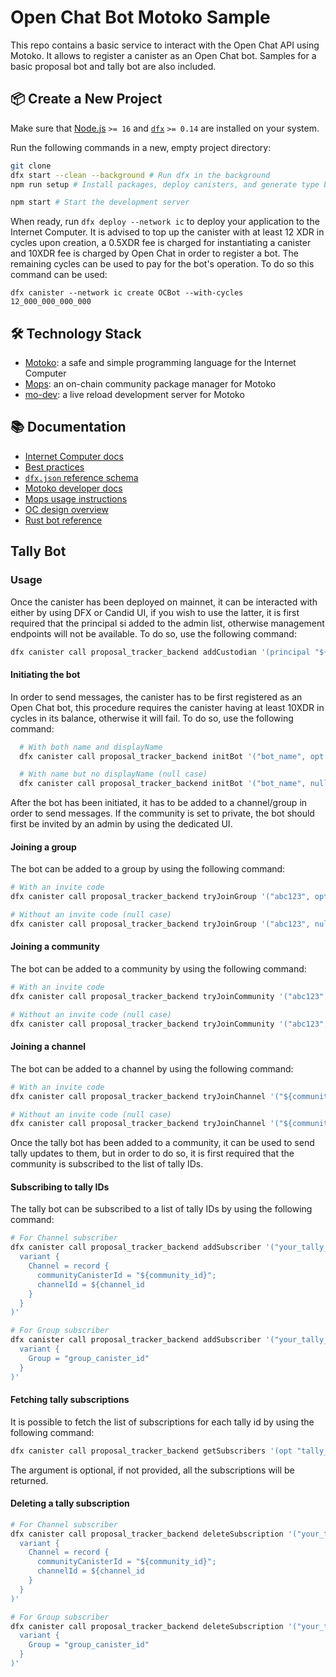 # Open Chat Bot Motoko Sample
This repo contains a basic service to interact with the Open Chat API using Motoko. It allows to register a canister as an Open Chat bot. Samples for a basic proposal bot and tally bot are also included.

## 📦 Create a New Project

Make sure that [Node.js](https://nodejs.org/en/) `>= 16` and [`dfx`](https://internetcomputer.org/docs/current/developer-docs/build/install-upgrade-remove) `>= 0.14` are installed on your system.

Run the following commands in a new, empty project directory:

```sh
git clone
dfx start --clean --background # Run dfx in the background
npm run setup # Install packages, deploy canisters, and generate type bindings

npm start # Start the development server
```

When ready, run `dfx deploy --network ic` to deploy your application to the Internet Computer.
It is advised to top up the canister with at least 12 XDR in cycles upon creation, a 0.5XDR fee is charged for instantiating a canister and 10XDR fee is charged by Open Chat in order to register a bot. The remaining cycles can be used to pay for the bot's operation. To do so this command can be used:

```
dfx canister --network ic create OCBot --with-cycles 12_000_000_000_000
```

## 🛠️ Technology Stack
- [Motoko](https://github.com/dfinity/motoko#readme): a safe and simple programming language for the Internet Computer
- [Mops](https://mops.one): an on-chain community package manager for Motoko
- [mo-dev](https://github.com/dfinity/motoko-dev-server#readme): a live reload development server for Motoko

## 📚 Documentation

- [Internet Computer docs](https://internetcomputer.org/docs/current/developer-docs/ic-overview)
- [Best practices](https://internetcomputer.org/docs/current/developer-docs/smart-contracts/best-practices/general)
- [`dfx.json` reference schema](https://internetcomputer.org/docs/current/references/dfx-json-reference/)
- [Motoko developer docs](https://internetcomputer.org/docs/current/developer-docs/build/cdks/motoko-dfinity/motoko/)
- [Mops usage instructions](https://j4mwm-bqaaa-aaaam-qajbq-cai.ic0.app/#/docs/install)
- [OC design overview](https://github.com/open-chat-labs/open-chat/blob/master/architecture/doc.md)
- [Rust bot reference](https://github.com/open-chat-labs/open-chat/tree/master/backend/bots)


## Tally Bot

### Usage

Once the canister has been deployed on mainnet, it can be interacted with either by using DFX or Candid UI, if you wish to use the latter, it is first required that the principal si added to the admin list, otherwise management endpoints will not be available.
To do so, use the following command:

  ```bash
  dfx canister call proposal_tracker_backend addCustodian '(principal "${your-principal}")' --ic
  ```

#### Initiating the bot
In order to send messages, the canister has to be first registered as an Open Chat bot, this procedure requires the canister having at least 10XDR in cycles in its balance, otherwise it will fail. To do so, use the following command:
  ```bash
    # With both name and displayName
    dfx canister call proposal_tracker_backend initBot '("bot_name", opt "Display Name")'

    # With name but no displayName (null case)
    dfx canister call proposal_tracker_backend initBot '("bot_name", null)'
```

After the bot has been initiated, it has to be added to a channel/group in order to send messages. If the community is set to private, the bot should first be invited by an admin by using the dedicated UI.

#### Joining a group
The bot can be added to a group by using the following command:
```bash
# With an invite code
dfx canister call proposal_tracker_backend tryJoinGroup '("abc123", opt 123456789)'

# Without an invite code (null case)
dfx canister call proposal_tracker_backend tryJoinGroup '("abc123", null)'
```

#### Joining a community
The bot can be added to a community by using the following command:
```bash
# With an invite code
dfx canister call proposal_tracker_backend tryJoinCommunity '("abc123", opt 123456789)'

# Without an invite code (null case)
dfx canister call proposal_tracker_backend tryJoinCommunity '("abc123", null)'
```

#### Joining a channel
The bot can be added to a channel by using the following command:
```bash
# With an invite code
dfx canister call proposal_tracker_backend tryJoinChannel '("${community_id}", ${channel_id}, opt 123456789)'

# Without an invite code (null case)
dfx canister call proposal_tracker_backend tryJoinChannel '("${community_id}", ${channel_id}, null)'
```
Once the tally bot has been added to a community, it can be used to send tally updates to them, but in order to do so, it is first required that the community is subscribed to the list of tally IDs.

#### Subscribing to tally IDs
The tally bot can be subscribed to a list of tally IDs by using the following command:
```bash
# For Channel subscriber
dfx canister call proposal_tracker_backend addSubscriber '("your_tally_id", 
  variant { 
    Channel = record { 
      communityCanisterId = "${community_id}"; 
      channelId = ${channel_id 
    } 
  }
)'

# For Group subscriber
dfx canister call proposal_tracker_backend addSubscriber '("your_tally_id", 
  variant { 
    Group = "group_canister_id" 
  }
)'
```

#### Fetching tally subscriptions
It is possible to fetch the list of subscriptions for each tally id by using the following command:
```bash
dfx canister call proposal_tracker_backend getSubscribers '(opt "tally_123")'
```
The argument is optional, if not provided, all the subscriptions will be returned.

#### Deleting a tally subscription
```bash
# For Channel subscriber
dfx canister call proposal_tracker_backend deleteSubscription '("your_tally_id", 
  variant { 
    Channel = record { 
      communityCanisterId = "${community_id}"; 
      channelId = ${channel_id 
    } 
  }
)'

# For Group subscriber
dfx canister call proposal_tracker_backend deleteSubscription '("your_tally_id", 
  variant { 
    Group = "group_canister_id" 
  }
)'
```


